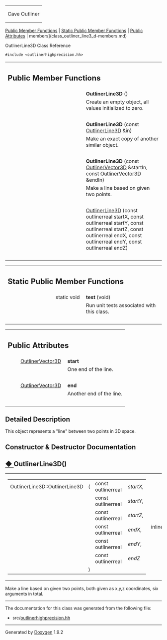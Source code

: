 <table data-cellspacing="0" data-cellpadding="0">
<colgroup>
<col style="width: 100%" />
</colgroup>
<tbody>
<tr class="odd" style="height: 56px;">
<td id="projectalign" style="padding-left: 0.5em"><div id="projectname">
Cave Outliner
</div></td>
</tr>
</tbody>
</table>

[Public Member Functions](#pub-methods) | [Static Public Member
Functions](#pub-static-methods) | [Public Attributes](#pub-attribs) |
 members](class_outliner_line3_d-members.md)

OutlinerLine3D Class Reference

`#include <outlinerhighprecision.hh>`

<table class="memberdecls">
<colgroup>
<col style="width: 50%" />
<col style="width: 50%" />
</colgroup>
<tbody>
<tr class="odd heading">
<td colspan="2"><h2 id="public-member-functions" class="groupheader"><span id="pub-methods"></span> Public Member Functions</h2></td>
</tr>
<tr class="even memitem:a962cda51629f8953f932ad3fafa34030">
<td style="text-align: right;" class="memItemLeft" data-valign="top"><span id="a962cda51629f8953f932ad3fafa34030"></span>  </td>
<td class="memItemRight" data-valign="bottom"><strong>OutlinerLine3D</strong> ()</td>
</tr>
<tr class="odd memdesc:a962cda51629f8953f932ad3fafa34030">
<td class="mdescLeft"> </td>
<td class="mdescRight">Create an empty object, all values initialized to zero.<br />
</td>
</tr>
<tr class="even separator:a962cda51629f8953f932ad3fafa34030">
<td colspan="2" class="memSeparator"> </td>
</tr>
<tr class="odd memitem:a7e68befd7f779641776c22e1f82cf829">
<td style="text-align: right;" class="memItemLeft" data-valign="top"><span id="a7e68befd7f779641776c22e1f82cf829"></span>  </td>
<td class="memItemRight" data-valign="bottom"><strong>OutlinerLine3D</strong> (const <a href="https://github.com/jariarkko/cave-outliner/blob/master/doc/class_outliner_line3_d.md" class="el">OutlinerLine3D</a> &amp;in)</td>
</tr>
<tr class="even memdesc:a7e68befd7f779641776c22e1f82cf829">
<td class="mdescLeft"> </td>
<td class="mdescRight">Make an exact copy of another similar object.<br />
</td>
</tr>
<tr class="odd separator:a7e68befd7f779641776c22e1f82cf829">
<td colspan="2" class="memSeparator"> </td>
</tr>
<tr class="even memitem:a5a114e3903d96528c11b13bc97ada825">
<td style="text-align: right;" class="memItemLeft" data-valign="top"><span id="a5a114e3903d96528c11b13bc97ada825"></span>  </td>
<td class="memItemRight" data-valign="bottom"><strong>OutlinerLine3D</strong> (const <a href="https://github.com/jariarkko/cave-outliner/blob/master/doc/class_outliner_vector3_d.md" class="el">OutlinerVector3D</a> &amp;startIn, const <a href="https://github.com/jariarkko/cave-outliner/blob/master/doc/class_outliner_vector3_d.md" class="el">OutlinerVector3D</a> &amp;endIn)</td>
</tr>
<tr class="odd memdesc:a5a114e3903d96528c11b13bc97ada825">
<td class="mdescLeft"> </td>
<td class="mdescRight">Make a line based on given two points.<br />
</td>
</tr>
<tr class="even separator:a5a114e3903d96528c11b13bc97ada825">
<td colspan="2" class="memSeparator"> </td>
</tr>
<tr class="odd memitem:a9c612215e50392b64c60662f25b4f867">
<td style="text-align: right;" class="memItemLeft" data-valign="top"> </td>
<td class="memItemRight" data-valign="bottom"><a href="https://github.com/jariarkko/cave-outliner/blob/master/doc/class_outliner_line3_d.md#a9c612215e50392b64c60662f25b4f867" class="el">OutlinerLine3D</a> (const outlinerreal startX, const outlinerreal startY, const outlinerreal startZ, const outlinerreal endX, const outlinerreal endY, const outlinerreal endZ)</td>
</tr>
<tr class="even separator:a9c612215e50392b64c60662f25b4f867">
<td colspan="2" class="memSeparator"> </td>
</tr>
</tbody>
</table>

<table class="memberdecls">
<colgroup>
<col style="width: 50%" />
<col style="width: 50%" />
</colgroup>
<tbody>
<tr class="odd heading">
<td colspan="2"><h2 id="static-public-member-functions" class="groupheader"><span id="pub-static-methods"></span> Static Public Member Functions</h2></td>
</tr>
<tr class="even memitem:a2409f516778fc84a5e73ea56e20f00cb">
<td style="text-align: right;" class="memItemLeft" data-valign="top"><span id="a2409f516778fc84a5e73ea56e20f00cb"></span> static void </td>
<td class="memItemRight" data-valign="bottom"><strong>test</strong> (void)</td>
</tr>
<tr class="odd memdesc:a2409f516778fc84a5e73ea56e20f00cb">
<td class="mdescLeft"> </td>
<td class="mdescRight">Run unit tests associated with this class.<br />
</td>
</tr>
<tr class="even separator:a2409f516778fc84a5e73ea56e20f00cb">
<td colspan="2" class="memSeparator"> </td>
</tr>
</tbody>
</table>

<table class="memberdecls">
<colgroup>
<col style="width: 50%" />
<col style="width: 50%" />
</colgroup>
<tbody>
<tr class="odd heading">
<td colspan="2"><h2 id="public-attributes" class="groupheader"><span id="pub-attribs"></span> Public Attributes</h2></td>
</tr>
<tr class="even memitem:aa5d340937a3a80c90fb614cc1e31e800">
<td style="text-align: right;" class="memItemLeft" data-valign="top"><span id="aa5d340937a3a80c90fb614cc1e31e800"></span> <a href="https://github.com/jariarkko/cave-outliner/blob/master/doc/class_outliner_vector3_d.md" class="el">OutlinerVector3D</a> </td>
<td class="memItemRight" data-valign="bottom"><strong>start</strong></td>
</tr>
<tr class="odd memdesc:aa5d340937a3a80c90fb614cc1e31e800">
<td class="mdescLeft"> </td>
<td class="mdescRight">One end of the line.<br />
</td>
</tr>
<tr class="even separator:aa5d340937a3a80c90fb614cc1e31e800">
<td colspan="2" class="memSeparator"> </td>
</tr>
<tr class="odd memitem:ad0ac9b4eb4765792d3a2a6c1f273335d">
<td style="text-align: right;" class="memItemLeft" data-valign="top"><span id="ad0ac9b4eb4765792d3a2a6c1f273335d"></span> <a href="https://github.com/jariarkko/cave-outliner/blob/master/doc/class_outliner_vector3_d.md" class="el">OutlinerVector3D</a> </td>
<td class="memItemRight" data-valign="bottom"><strong>end</strong></td>
</tr>
<tr class="even memdesc:ad0ac9b4eb4765792d3a2a6c1f273335d">
<td class="mdescLeft"> </td>
<td class="mdescRight">Another end of the line.<br />
</td>
</tr>
<tr class="odd separator:ad0ac9b4eb4765792d3a2a6c1f273335d">
<td colspan="2" class="memSeparator"> </td>
</tr>
</tbody>
</table>

<span id="details"></span>

## Detailed Description

This object represents a "line" between two points in 3D space.

## Constructor & Destructor Documentation

<span id="a9c612215e50392b64c60662f25b4f867"></span>

## <span class="permalink">[◆ ](#a9c612215e50392b64c60662f25b4f867)</span>OutlinerLine3D()

<table class="mlabels">
<colgroup>
<col style="width: 50%" />
<col style="width: 50%" />
</colgroup>
<tbody>
<tr class="odd">
<td class="mlabels-left"><table class="memname">
<tbody>
<tr class="odd">
<td class="memname">OutlinerLine3D::OutlinerLine3D</td>
<td>(</td>
<td class="paramtype">const outlinerreal </td>
<td class="paramname"><em>startX</em>,</td>
</tr>
<tr class="even">
<td class="paramkey"></td>
<td></td>
<td class="paramtype">const outlinerreal </td>
<td class="paramname"><em>startY</em>,</td>
</tr>
<tr class="odd">
<td class="paramkey"></td>
<td></td>
<td class="paramtype">const outlinerreal </td>
<td class="paramname"><em>startZ</em>,</td>
</tr>
<tr class="even">
<td class="paramkey"></td>
<td></td>
<td class="paramtype">const outlinerreal </td>
<td class="paramname"><em>endX</em>,</td>
</tr>
<tr class="odd">
<td class="paramkey"></td>
<td></td>
<td class="paramtype">const outlinerreal </td>
<td class="paramname"><em>endY</em>,</td>
</tr>
<tr class="even">
<td class="paramkey"></td>
<td></td>
<td class="paramtype">const outlinerreal </td>
<td class="paramname"><em>endZ</em> </td>
</tr>
<tr class="odd">
<td></td>
<td>)</td>
<td></td>
<td></td>
</tr>
</tbody>
</table></td>
<td class="mlabels-right"><span class="mlabels"><span class="mlabel">inline</span></span></td>
</tr>
</tbody>
</table>

Make a line based on given two points, both given as x,y,z coordinates,
six arguments in total.

------------------------------------------------------------------------

The documentation for this class was generated from the following file:

-   src/<a href="outlinerhighprecision_8hh_source.md" class="el">outlinerhighprecision.hh</a>

------------------------------------------------------------------------

<span class="small">Generated
by [Doxygen](https://www.doxygen.org/index.md)
1.9.2</span>
